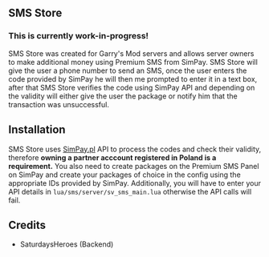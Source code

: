 ## SMS Store

### This is currently work-in-progress!

SMS Store was created for Garry's Mod servers and allows server owners to make additional money using Premium SMS from SimPay. SMS Store will give the user a phone number to send an SMS, once the user enters the code provided by SimPay he will then me prompted to enter it in a text box, after that SMS Store verifies the code using SimPay API and depending on the validity will either give the user the package or notify him that the transaction was unsuccessful. 

## Installation 
SMS Store uses [SimPay.pl](https://simpay.pl/) API to process the codes and check their validity, therefore **owning a partner acccount registered in Poland is a requirement.** You also need to create packages on the Premium SMS Panel on SimPay and create your packages of choice in the config using the appropriate IDs provided by SimPay. Additionally, you will have to enter your API details in `lua/sms/server/sv_sms_main.lua` otherwise the API calls will fail. 

## Credits
- SaturdaysHeroes (Backend)
